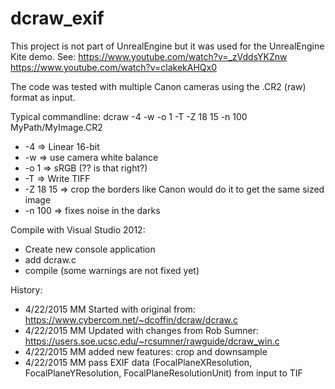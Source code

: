 # dcraw_exif
This project is not part of UnrealEngine but it was used for the UnrealEngine Kite demo. See:
  https://www.youtube.com/watch?v=_zVddsYKZnw
  https://www.youtube.com/watch?v=clakekAHQx0

The code was tested with multiple Canon cameras using the .CR2 (raw) format as input.

Typical commandline:
  dcraw -4 -w -o 1 -T -Z 18 15 -n 100 MyPath/MyImage.CR2

* -4 => Linear 16-bit
* -w => use camera white balance
* -o 1 => sRGB (?? is that right?)
* -T => Write TIFF
* -Z 18 15 => crop the borders like Canon would do it to get the same sized image
* -n 100 => fixes noise in the darks

Compile with Visual Studio 2012:
* Create new console application
* add dcraw.c
* compile (some warnings are not fixed yet)

History:
* 4/22/2015 MM Started with original from: https://www.cybercom.net/~dcoffin/dcraw/dcraw.c
* 4/22/2015 MM Updated with changes from Rob Sumner: https://users.soe.ucsc.edu/~rcsumner/rawguide/dcraw_win.c
* 4/22/2015 MM added new features: crop and downsample
* 4/22/2015 MM pass EXIF data (FocalPlaneXResolution, FocalPlaneYResolution, FocalPlaneResolutionUnit) from input to TIF


